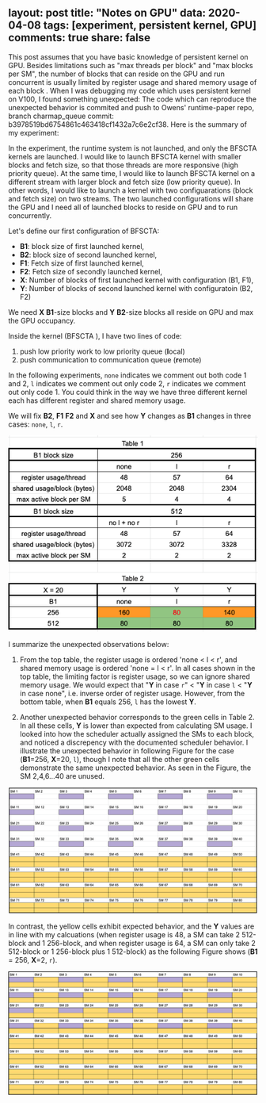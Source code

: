 
layout: post
title: "Notes on GPU"
data: 2020-04-08
tags: [experiment, persistent kernel, GPU]
comments: true
share: false
---

This post assumes that you have basic knowledge of persistent kernel on GPU. 
Besides limitations such as "max threads per block" and "max blocks per SM", the number of blocks that can reside on the GPU and run concurrent is usually limited by register usage and shared memory usage of each block . When I was debugging my code which uses persistent kernel on V100, I found something unexpected: The code which can reproduce the unexpected behavior is commited and push to Owens' runtime-paper repo, branch charmap_queue commit: b3978519bd6754861c463418cf1432a7c6e2cf38. Here is the summary of my experiment:

In the experiment, the runtime system is not launched, and only the BFSCTA kernels are launched. I would like to launch BFSCTA kernel with smaller blocks and fetch size, so that those threads are more responsive (high priority queue). At the same time, I would like to launch BFSCTA kernel on a different stream with larger block and fetch size (low priority queue). In other words, I would like to launch a kernel with two configuarations (block and fetch size) on two streams. The two launched configurations will share the GPU and I need all of launched blocks to reside on GPU and to run concurrently. 

Let's define our first configuration of BFSCTA: 
   * **B1**: block size of first launched kernel,
   * **B2**: block size of second launched kernel,
   * **F1**: Fetch size of first launched kernel, 
   * **F2**: Fetch size of secondly launched kernel,
   * **X**: Number of blocks of first launched kernel with configuration (B1, F1),
   * **Y**: Number of blocks of second launched kernel with configuratoin (B2, F2)

We need **X** **B1**-size blocks and **Y** **B2**-size blocks all reside on GPU and max the GPU occupancy. 

Inside the kernel (BFSCTA ), I have two lines of code:
   1. push low priority work to low priority queue (**l**ocal)
   2. push communication to communication queue (**r**emote)  

In the following experiments, `none` indicates we comment out both code 1 and 2, `l` indicates we comment out only code 2, `r` indicates we comment out only code 1. You could think in the way we have three different kernel each has different register and shared memory usage. 

We will fix **B2**, **F1** **F2** and **X** and see how **Y** changes as **B1** changes in three cases: `none`, `l`, `r`. 

![](https://github.com/YuxinxinChen/YuxinxinChen.github.io/blob/master/images/persist.png)

I summarize the unexpected observations below:

1. From the top table, the register usage is ordered 'none < l < r', and shared memory usage is ordered 'none = l < r'. In all cases shown in the top table, the limiting factor is register usage, so we can ignore shared memory usage. We would expect that "**Y** in case `r`" < "**Y** in case `l` < "**Y** in case none", i.e. inverse order of register usage. However, from the bottom table, when **B1** equals 256, `l` has the lowest **Y**. 

2. Another unexpected behavior corresponds to the green cells in Table 2. In all these cells, **Y** is lower than expected from calculating SM usage. I looked into how the scheduler actually assigned the SMs to each block, and noticed a discrepency with the documented scheduler behavior. I illustrate the unexpected behavior in following Figure for the case (**B1**=256, **X**=20, `l`), though I note that all the other green cells demonstrate the same unexpected behavior. As seen in the Figure, the SM 2,4,6...40 are unused. 

![](https://github.com/YuxinxinChen/YuxinxinChen.github.io/blob/master/images/sms.png)

In contrast, the yellow cells exhibit expected behavior, and the **Y** values are in line with my calcuations (when register usage is 48, a SM can take 2 512-block and 1 256-block, and when register usage is 64, a SM can only take 2 512-block or 1 256-block plus 1 512-block) as the following Figure shows (**B1** = 256, **X**=2, `r`).

![](https://github.com/YuxinxinChen/YuxinxinChen.github.io/blob/master/images/sms2.png)
